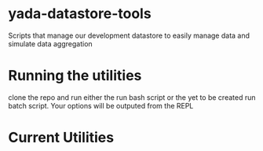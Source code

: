# yada-datastore-tools
Scripts that manage our development datastore to easily manage data and simulate data aggregation

# Running the utilities

clone the repo and run either the run bash script or the yet to be created run batch script. Your options will be outputed from the REPL

# Current Utilities 

